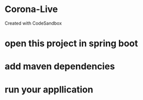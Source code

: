 # Corona-Live
Created with CodeSandbox

# open this project in spring boot
# add maven dependencies 
# run your appllication
